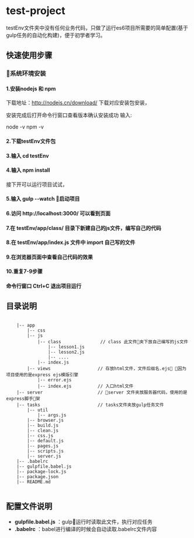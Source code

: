 # test-project

testEnv文件夹中没有任何业务代码，只做了运行es6项目所需要的简单配置(基于gulp任务的自动化构建)，便于初学者学习。


## 快速使用步骤

### 系统环境安装

#### 1.安装nodejs 和 npm

下载地址：http://nodejs.cn/download/
下载对应安装包安装，

安装完成后打开命令行窗口查看版本确认安装成功
输入:

node -v
npm -v

#### 2.下载testEnv文件包
#### 3.输入 cd testEnv
#### 4.输入 npm install

接下开可以运行项目试试，

#### 5.输入 gulp --watch 启动项目
#### 6.访问 http://localhost:3000/ 可以看到页面

#### 7.在 testEnv/app/class/ 目录下新建自己的js文件，编写自己的代码
#### 8.在 testEnv/app/index.js 文件中 import 自己写的文件
#### 9.在浏览器页面中查看自己代码的效果
#### 10.重复7-9步骤
#### 命令行窗口 Ctrl+C 退出项目运行


## 目录说明
```
    
    |-- app
        |-- css
        |-- js
            |-- class               // class 此文件夹下放自己编写的js文件
                |-- lesson1.js
                |-- lesson2.js
                |-- ....
            |-- index.js
        |-- views                  // 存放html文件，文件后缀名.ejs ，因为项目使用的是express ejs模版引擎
            |-- error.ejs
            |-- index.ejs          // 入口html文件
    |-- server                     // server 文件夹放服务器代码，使用的是express脚手架
    |-- tasks                      // tasks文件夹放gulp任务文件
        |-- util
            |-- args.js
        |-- browser.js
        |-- build.js
        |-- clean.js
        |-- css.js
        |-- default.js
        |-- pages.js
        |-- scripts.js
        |-- server.js
    |-- .babelrc
    |-- gulpfile.babel.js
    |-- package-lock.js
    |-- package.json
    |-- README.md
            
```

## 配置文件说明

+ **gulpfile.babel.js** ：gulp运行时读取此文件，执行对应任务
+ **\.babelrc** ：babel进行编译的时候会自动读取\.babelrc文件内容